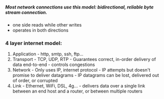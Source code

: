 ##### Most network connections use this model: bidirectional, reliable byte stream connection.
  - one side reads while other writes
  - operates in both directions

### 4 layer internet model:
  1. Application
    - http, smtp, ssh, ftp...
  2. Transport
    - TCP, UDP, RTP
    - Guarantees correct, in-order delivery of data end-to-end
    - controls congestions
  3. Network
    - Only uses IP, internet protocol
    - IP attempts but doesn't promise to deliver datagrams
    - IP datagrams can be lost, delivered out of order, or corrupted
  4. Link
    - Ethernet, WiFi, DSL, 4g...
    - delivers data over a single link between an end host and a router,
      or between multiple routers
